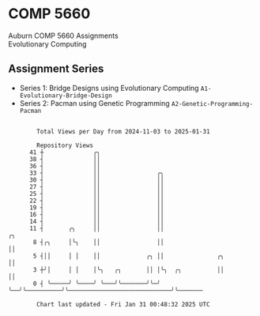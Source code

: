 # COMP 5660
Auburn COMP 5660 Assignments  
Evolutionary Computing

## Assignment Series
- Series 1: Bridge Designs using Evolutionary Computing `A1-Evolutionary-Bridge-Design`
- Series 2: Pacman using Genetic Programming `A2-Genetic-Programming-Pacman`

```

        Total Views per Day from 2024-11-03 to 2025-01-31

        Repository Views
      41 ┼              ╭╮
      38 ┤              ││
      36 ┤              ││
      33 ┤              ││                ╭╮
      30 ┤              ││                ││
      27 ┤              ││                ││
      25 ┤              ││                ││
      22 ┤              ││                ││
      19 ┤              ││                ││
      16 ┤              ││                ││
      14 ┤              ││                ││
      11 ┤       ╭╮     ││                ││                                              ╭╮
       8 ┤╭╮     │╰╮    ││                ││                                              ││
       5 ┤││     │ │    ││             ╭╮ ││               ╭╮                             ││
       3 ┼╯│     │ │    │╰╮   ╭╮       ││ │╰╮  ╭╮          ││                             ││
       0 ┤ ╰─────╯ ╰────╯ ╰───╯╰───────╯╰─╯ ╰──╯╰──────────╯╰─────────────────────────────╯╰───────

        Chart last updated - Fri Jan 31 00:48:32 2025 UTC
        
```
